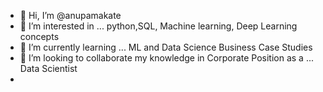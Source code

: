 - 👋 Hi, I’m @anupamakate
- 👀 I’m interested in ... python,SQL, Machine learning, Deep Learning concepts
- 🌱 I’m currently learning ... ML and Data Science Business Case Studies 
- 💞️ I’m looking to collaborate my knowledge in Corporate Position as a ... Data Scientist
-

<!---
anupamakate/anupamakate is a ✨ special ✨ repository because its `README.md` (this file) appears on your GitHub profile.
You can click the Preview link to take a look at your changes.
--->
